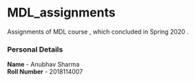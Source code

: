 # MDL_assignments
Assignments of MDL course , which concluded in Spring 2020 .

### Personal Details 
**Name** - Anubhav Sharma <br>
**Roll Number** - 2018114007
